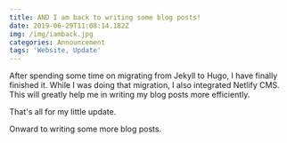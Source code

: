 ```yaml
---
title: AND I am back to writing some blog posts!
date: 2019-06-29T11:08:14.182Z
img: /img/iamback.jpg
categories: Announcement
tags: 'Website, Update'
---
```

After spending some time on migrating from Jekyll to Hugo, I have finally finished it. While I was doing that migration, I also integrated Netlify CMS. This will greatly help me in writing my blog posts more efficiently.

That's all for my little update.

Onward to writing some more blog posts.
